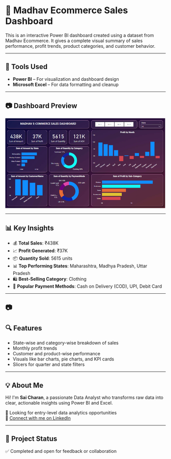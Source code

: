 # 🛒 Madhav Ecommerce Sales Dashboard

This is an interactive Power BI dashboard created using a dataset from Madhav Ecommerce. It gives a complete visual summary of sales performance, profit trends, product categories, and customer behavior.

---

## 📌 Tools Used

- **Power BI** – For visualization and dashboard design
- **Microsoft Excel** – For data formatting and cleanup

---
## 📷 Dashboard Preview
  
![Dashboard](Dashboard.png)

---

## 📊 Key Insights

- 💰 **Total Sales**: ₹438K  
- 📈 **Profit Generated**: ₹37K  
- 📦 **Quantity Sold**: 5615 units  
- 📊 **Top Performing States**: Maharashtra, Madhya Pradesh, Uttar Pradesh  
- 🛍️ **Best-Selling Category**: Clothing  
- 🧾 **Popular Payment Methods**: Cash on Delivery (COD), UPI, Debit Card

---

## 📷

## 🔍 Features

- State-wise and category-wise breakdown of sales
- Monthly profit trends
- Customer and product-wise performance
- Visuals like bar charts, pie charts, and KPI cards
- Slicers for quarter and state filters

---

## 💡 About Me

Hi! I'm **Sai Charan**, a passionate Data Analyst who transforms raw data into clear, actionable insights using Power BI and Excel.

📌 Looking for entry-level data analytics opportunities  
🔗 [Connect with me on LinkedIn](www.linkedin.com/in/sai-charan-gudem-41017636b)

---

## 🚀 Project Status

✅ Completed and open for feedback or collaboration
